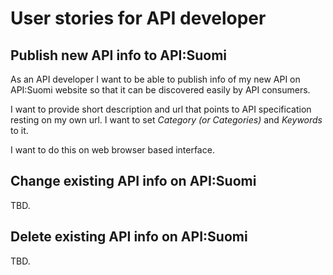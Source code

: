 User stories for API developer
==============================

## Publish new API info to API:Suomi

As an API developer I want to be able to publish info of my new API on API:Suomi website so that it can be discovered easily by API consumers.

I want to provide short description and url that points to API specification resting on my own url. I want to set *Category (or Categories)* and *Keywords* to it.

I want to do this on web browser based interface.


## Change existing API info on API:Suomi

TBD.


## Delete existing API info on API:Suomi

TBD.